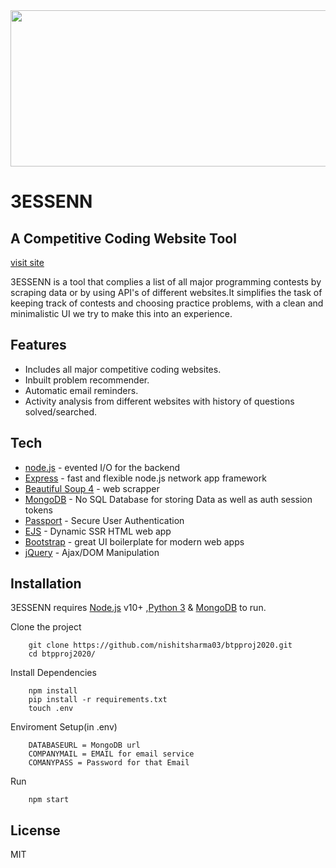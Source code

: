 <img width=600 height=250 src="https://raw.githubusercontent.com/nishitsharma03/btpproj2020/master/public/images/BTP%20LOGO.jpg?token=AM4WDYSTXHLCYQUWQ3XQXMLAQMWZC" />

# 3ESSENN 
## A Competitive Coding Website Tool
[visit site](https://essenn.herokuapp.com/)

3ESSENN is a tool that complies a list of all major programming contests by scraping data or by using API's  of different websites.It simplifies the task of keeping track of contests and choosing practice problems, with a clean and minimalistic UI we try to make this into an experience.  

## Features

- Includes all major competitive coding websites.
- Inbuilt problem recommender.
- Automatic email reminders.
- Activity analysis from different websites with history of questions solved/searched.

## Tech
- [node.js] - evented I/O for the backend
- [Express] - fast and flexible node.js network app framework
- [Beautiful Soup 4](https://www.crummy.com/software/BeautifulSoup/) - web scrapper
- [MongoDB](https://www.mongodb.com/) - No SQL Database for storing Data as well as auth session tokens
- [Passport](http://www.passportjs.org/) - Secure User Authentication
- [EJS](https://ejs.co/) - Dynamic SSR HTML web app
- [Bootstrap](https://getbootstrap.com/) - great UI boilerplate for modern web apps
- [jQuery] - Ajax/DOM Manipulation

## Installation

3ESSENN requires [Node.js](https://nodejs.org/) v10+ ,[Python 3](https://www.python.org/download/releases/3.0/) & [MongoDB](https://www.mongodb.com/) to run.

Clone the project
```
    git clone https://github.com/nishitsharma03/btpproj2020.git
    cd btpproj2020/
```
Install Dependencies
```
    npm install
    pip install -r requirements.txt
    touch .env
```
Enviroment Setup(in .env)
```
    DATABASEURL = MongoDB url
    COMPANYMAIL = EMAIL for email service
    COMANYPASS = Password for that Email
```
Run
```
    npm start
```
## License

MIT

[//]: # 
   [node.js]: <http://nodejs.org>
   [jQuery]: <http://jquery.com>
   [express]: <http://expressjs.com>
